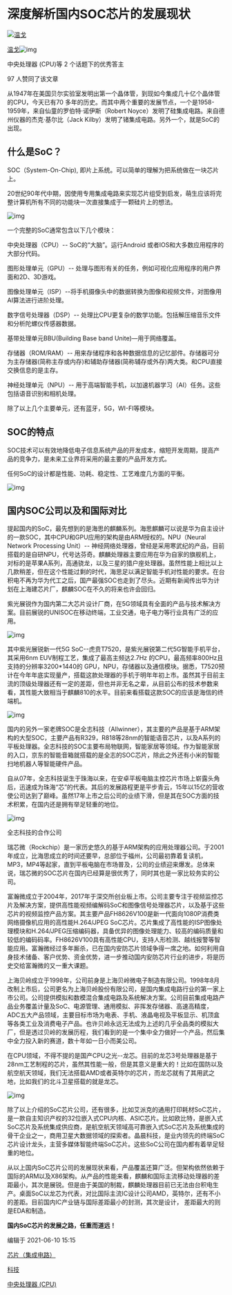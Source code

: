 # 深度解析国内SOC芯片的发展现状

[![温戈](https://pic1.zhimg.com/v2-c085855ea40ccfdb3e70ee7bad672171_l.jpg?source=172ae18b)](https://www.zhihu.com/people/Wingo.Wang)

[温戈](https://www.zhihu.com/people/Wingo.Wang)[](https://www.zhihu.com/question/48509984)![img](https://pic1.zhimg.com/v2-aa8a1823abfc46f14136f01d55224925.jpg?source=88ceefae)

中央处理器 (CPU)等 2 个话题下的优秀答主

97 人赞同了该文章

从1947年在美国贝尔实验室发明出第一个晶体管，到现如今集成几十亿个晶体管的CPU，今天已有70 多年的历史。而其中两个重要的发展节点，一个是1958-1959年，来自仙童的罗伯特·诺伊斯（Robert Noyce）发明了硅集成电路。来自德州仪器的杰克·基尔比（Jack Kilby）发明了锗集成电路。另外一个，就是SoC的出现。

## 什么是SoC？

SOC（System-On-Chip), 即片上系统。可以简单的理解为把系统做在一块芯片上。

20世纪90年代中期，因使用专用集成电路来实现芯片组受到启发，萌生应该将完整计算机所有不同的功能块一次直接集成于一颗硅片上的想法。

![img](https://pic4.zhimg.com/80/v2-19a17b14bf04e6eadbe0ae35975a22c7_720w.webp)

一个完整的SoC通常包含以下几个模块：

中央处理器（CPU）-- SoC的“大脑”。运行Android 或者IOS和大多数应用程序的大部分代码。

图形处理单元（GPU）-- 处理与图形有关的任务，例如可视化应用程序的用户界面和2D、3D游戏。

图像处理单元（ISP）--将手机摄像头中的数据转换为图像和视频文件，对图像用AI算法进行进阶处理。

数字信号处理器（DSP）-- 处理比CPU更复杂的数学功能。包括解压缩音乐文件和分析陀螺仪传感器数据。

基带处理单元BBU(Building Base band Unite)—用于网络覆盖。

存储器（ROM/RAM）-- 用来存储程序和各种数据信息的记忆部件。存储器可分为主存储器(简称主存或内存)和辅助存储器(简称辅存或外存)两大类。和CPU直接交换信息的是主存。

神经处理单元（NPU）-- 用于高端智能手机，以加速机器学习（AI）任务。这些包括语音识别和相机处理。

除了以上几个主要单元，还有蓝牙，5G，WI-FI等模块。

## SOC的特点

SOC技术可以有效地降低电子信息系统产品的开发成本，缩短开发周期，提高产品的竞争力，是未来工业界将采用的最主要的产品开发方式。

任何SoC的设计都是性能、功耗、稳定性、工艺难度几方面的平衡。

![img](https://pic2.zhimg.com/80/v2-61d9c3c08b5fa7ddcee8e6b08f6e9e61_720w.webp)

## 国内SOC公司以及和国际对比

提起国内的SoC，最先想到的是海思的麒麟系列。海思麒麟可以说是华为自主设计的一款SOC，其中CPU和GPU应用的架构是由ARM授权的。NPU（Neural Network Processing Unit）-- 神经网络处理器，曾经是采用寒武纪的产品，目前搭载的是自研NPU，代号达芬奇。麒麟处理器主要应用在华为自家的旗舰机上，对标的是苹果A系列，高通骁龙，以及三星的猎户座处理器。虽然性能上相比以上几款稍差，但在这个性能过剩的时代，海思足以满足智能手机对性能的要求。在台积电不再为华为代工之后，国产最强SOC也走到了尽头。近期有新闻传出华为计划在上海建芯片厂，麒麟SOC在不久的将来也许会回归。

紫光展锐作为国内第二大芯片设计厂商，在5G领域具有全面的产品与技术解决方案。目前展锐的UNISOC在移动终端，工业交通，电子电力等行业具有广泛的应用。

![img](https://pic3.zhimg.com/80/v2-a259c4c622841db0b3ceda6dbde94b92_720w.webp)

其中紫光展锐新一代5G SoC--虎贲T7520，是紫光展锐第二代5G智能手机平台，其采用6nm EUV制程工艺，集成了最高主频达2.7Hz 的CPU，最高频率800Hz且支持的分辨率3200*1440的 GPU，NPU，存储器以及通信模块。据悉，T7520预计在今年年底实现量产，搭载这款处理器的手机于明年年初上市。虽然其于目前主流的顶级处理器还有一定的差距，但也并非无名之辈，从目前公布的技术参数来看，其性能大致相当于麒麟810的水平。目前来看搭载这款SOC的应该是海信的终端机。

![img](https://pic1.zhimg.com/80/v2-c0005ee26577cda1854f8b87a7871434_720w.webp)

国内的另外一家老牌SOC是全志科技（Allwinner），其主要的产品是基于ARM架构的大型SOC，主要产品有R329，R818等28nm的智能语音芯片，以及A系列的平板处理器。全志科技的SOC主要布局物联网，智能家居等领域。作为智能家居的入口，京东的智能音箱就搭载的是全志的SOC芯片，除此之外还有小米的智能扫地机器人等智能硬件产品。

自从07年，全志科技诞生于珠海以来，在安卓平板电脑主控芯片市场上崭露头角后，迅速成为珠海“芯”的代表。其后的发展路程更是平步青云，15年以15亿的营收使公司达到了巅峰。虽然17年上市之后公司的业绩下滑，但是其在SOC方面的技术积累，在国内还是拥有举足轻重的地位。

![img](https://pic1.zhimg.com/80/v2-1fe438d568016f6325797d56c7875658_720w.webp)

全志科技的合作公司

瑞芯微（Rockchip）是一家历史悠久的基于ARM架构的应用处理器公司。于2001年成立，比海思成立的时间还要早，总部位于福州，公司最初靠着复读机，MP3，MP4等起家，直到平板电脑在市场普及，公司的业绩迎来爆发。总体来说，瑞芯微的SOC芯片在国内已经算是很优秀了，同时其也是一家比较务实的公司。

富瀚微成立于2004年，2017年于深交所创业板上市。公司主要专注于视频监控芯片及解决方案，提供高性能视频编解码SoC和图像信号处理器芯片，以及基于这些芯片的视频监控产品方案。其主要产品FH8626V100是新一代面向1080P消费类网络摄像机应用的高性能H.264/JPEG SoC芯片。芯片集成了高性能的ISP图像处理模块和H.264/JPEG压缩编码器，具备优异的图像处理能力、较高的编码质量和较低的编码码率。FH8626V100具有高性能CPU，支持人形检测、越线报警等智能应用。富瀚微经过多年厮杀，已在国内安防芯片领域争得一席之地。如何利用自身技术储备、客户优势、资金优势，进一步推动国内安防芯片行业的进步，将是历史交给富瀚微的又一重大课题。

上海贝岭成立于1998年，公司前身是上海贝岭微电子制造有限公司。1998年8月改制上市后，公司更名为上海贝岭股份有限公司，是国内集成电路行业的第一家上市公司。公司提供模拟和数模混合集成电路及系统解决方案。公司目前集成电路产品业务覆盖计量及SoC、电源管理、通用模拟、非挥发存储器、高速高精度，ADC五大产品领域，主要目标市场为电表、手机、液晶电视及平板显示、机顶盒等各类工业及消费电子产品。也许贝岭永远无法成为上述的几乎全品类的模拟大厂，但是透过贝岭的发展历程，我们看到的是一个集中全力做好一个产品，然后集中全力投入新的赛道，数十年如一日小而美公司。

在CPU领域，不得不提的是国产CPU之光--龙芯。目前的龙芯3号处理器是基于28nm工艺制程的芯片，虽然其性能一般，但是其意义是重大的！比如在国防以及航空航天领域，我们无法搭载AMD或者英特尔的芯片，而龙芯就有了其用武之地，比如我们的北斗卫星搭载的就是龙芯。

![img](https://pic4.zhimg.com/80/v2-e99dd451c4c09c58e26c66ce88f0f677_720w.webp)

除了以上介绍的SoC芯片公司，还有很多，比如艾派克的通用打印耗材SoC芯片，是一款自主知识产权的32位嵌入式CPU内核、ASIC芯片。比如欧比特，是嵌入式SoC芯片及系统集成供应商，是航空航天领域高可靠嵌入式SoC芯片及系统集成的骨干企业之一，商用卫星大数据领域的探索者。晶晨科技，是业内领先的终端SoC芯片设计龙头，主营多媒体智能终端SoC芯片。这些SoC公司在国内都有着举足轻重的地位。

从以上国内SoC芯片公司的发展现状来看，产品覆盖还算广泛。但架构依然依赖于国际的ARM以及X86架构。从产品的性能来看，麒麟和国际主流移动处理器的差距最小，其次是展锐。但是由于美国的制裁，麒麟处理器目前已无法由台积电生产。桌面SoC以龙芯为代表，对比国际主流IC设计公司AMD，英特尔，还有不小的差距。目前国内IC产业链与国际差距最小的封测，其次是设计， 差距最大的则是EDA和制造。

**国内SoC芯片的发展之路，任重而道远！**

编辑于 2021-06-10 15:15

[芯片（集成电路）](https://www.zhihu.com/topic/19583435)

[科技](https://www.zhihu.com/topic/19556664)

[中央处理器 (CPU)](https://www.zhihu.com/topic/19553309)